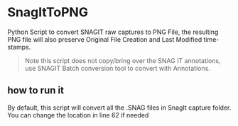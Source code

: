 # SnagItToPNG

Python Script to convert SNAGIT raw captures to PNG File, the resulting PNG file will also preserve Original File Creation and Last Modified time-stamps.

> Note this script does not copy/bring over the SNAG IT annotations, use SNAGIT Batch conversion tool to convert with Annotations.

## how to run it

By default, this script will convert all the .SNAG files in SnagIt capture folder.
You can change the location in line 62 if needed
